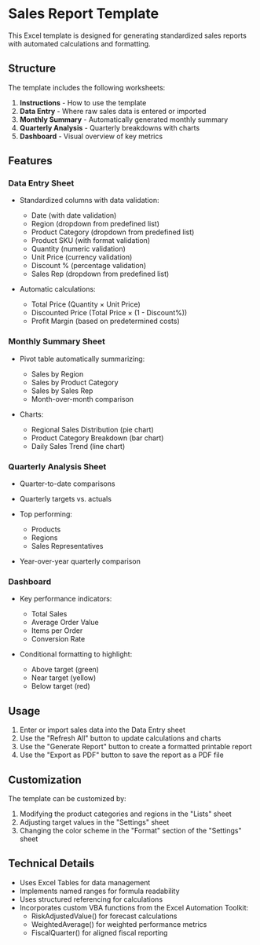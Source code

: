 # Sales Report Template

This Excel template is designed for generating standardized sales reports with automated calculations and formatting.

## Structure

The template includes the following worksheets:

1. **Instructions** - How to use the template
2. **Data Entry** - Where raw sales data is entered or imported
3. **Monthly Summary** - Automatically generated monthly summary
4. **Quarterly Analysis** - Quarterly breakdowns with charts
5. **Dashboard** - Visual overview of key metrics

## Features

### Data Entry Sheet

- Standardized columns with data validation:
  - Date (with date validation)
  - Region (dropdown from predefined list)
  - Product Category (dropdown from predefined list)
  - Product SKU (with format validation)
  - Quantity (numeric validation)
  - Unit Price (currency validation)
  - Discount % (percentage validation)
  - Sales Rep (dropdown from predefined list)

- Automatic calculations:
  - Total Price (Quantity × Unit Price)
  - Discounted Price (Total Price × (1 - Discount%))
  - Profit Margin (based on predetermined costs)

### Monthly Summary Sheet

- Pivot table automatically summarizing:
  - Sales by Region
  - Sales by Product Category
  - Sales by Sales Rep
  - Month-over-month comparison

- Charts:
  - Regional Sales Distribution (pie chart)
  - Product Category Breakdown (bar chart)
  - Daily Sales Trend (line chart)

### Quarterly Analysis Sheet

- Quarter-to-date comparisons
- Quarterly targets vs. actuals
- Top performing:
  - Products
  - Regions
  - Sales Representatives

- Year-over-year quarterly comparison

### Dashboard

- Key performance indicators:
  - Total Sales
  - Average Order Value
  - Items per Order
  - Conversion Rate

- Conditional formatting to highlight:
  - Above target (green)
  - Near target (yellow)
  - Below target (red)

## Usage

1. Enter or import sales data into the Data Entry sheet
2. Use the "Refresh All" button to update calculations and charts
3. Use the "Generate Report" button to create a formatted printable report
4. Use the "Export as PDF" button to save the report as a PDF file

## Customization

The template can be customized by:

1. Modifying the product categories and regions in the "Lists" sheet
2. Adjusting target values in the "Settings" sheet
3. Changing the color scheme in the "Format" section of the "Settings" sheet

## Technical Details

- Uses Excel Tables for data management
- Implements named ranges for formula readability
- Uses structured referencing for calculations
- Incorporates custom VBA functions from the Excel Automation Toolkit:
  - RiskAdjustedValue() for forecast calculations
  - WeightedAverage() for weighted performance metrics
  - FiscalQuarter() for aligned fiscal reporting 